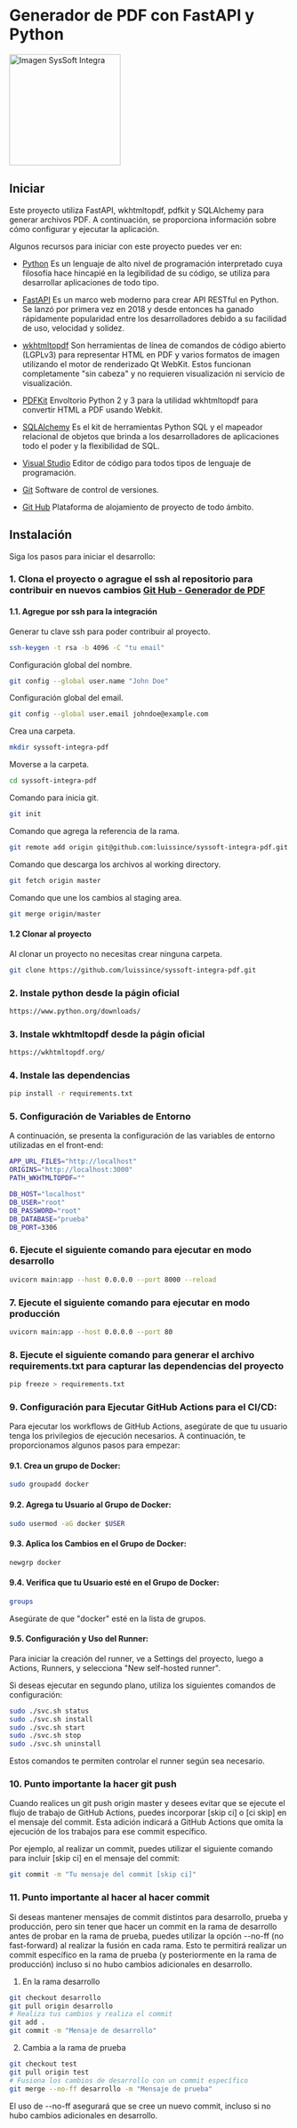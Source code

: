 # Generador de PDF con FastAPI y Python

<!-- ![IMAGES DE GO LANG](images/ladder.svg) -->
<img src="templates/images/syssoftintegra.png" alt="Imagen SysSoft Integra" width="200" />



## Iniciar

Este proyecto utiliza FastAPI, wkhtmltopdf, pdfkit y SQLAlchemy para generar archivos PDF. A continuación, se proporciona información sobre cómo configurar y ejecutar la aplicación.

Algunos recursos para iniciar con este proyecto puedes ver en:

- [Python](https://www.python.org/) Es un lenguaje de alto nivel de programación interpretado cuya filosofía hace hincapié en la legibilidad de su código, se utiliza para desarrollar aplicaciones de todo tipo.

- [FastAPI](https://fastapi.tiangolo.com/) Es un marco web moderno para crear API RESTful en Python. Se lanzó por primera vez en 2018 y desde entonces ha ganado rápidamente popularidad entre los desarrolladores debido a su facilidad de uso, velocidad y solidez.

- [wkhtmltopdf](https://wkhtmltopdf.org/) Son herramientas de línea de comandos de código abierto (LGPLv3) para representar HTML en PDF y varios formatos de imagen utilizando el motor de renderizado Qt WebKit. Estos funcionan completamente "sin cabeza" y no requieren visualización ni servicio de visualización.

- [PDFKit](https://pypi.org/project/pdfkit/) Envoltorio Python 2 y 3 para la utilidad wkhtmltopdf para convertir HTML a PDF usando Webkit. 

- [SQLAlchemy](https://code.visualstudio.com/) Es el kit de herramientas Python SQL y el mapeador relacional de objetos que brinda a los desarrolladores de aplicaciones todo el poder y la flexibilidad de SQL.

- [Visual Studio](https://code.visualstudio.com/) Editor de código para todos tipos de lenguaje de programación.

- [Git](https://git-scm.com/) Software de control de versiones.

- [Git Hub](https://github.com/) Plataforma de alojamiento de proyecto de todo ámbito.

## Instalación

Siga los pasos para iniciar el desarrollo:

### 1.  Clona el proyecto o agrague el ssh al repositorio para contribuir en nuevos cambios [Git Hub - Generador de PDF](https://github.com/luissince/syssoft-integra-pdf)

#### 1.1. Agregue por ssh para la integración

Generar tu clave ssh para poder contribuir al proyecto.

```bash
ssh-keygen -t rsa -b 4096 -C "tu email"
```

Configuración global del nombre.

```bash
git config --global user.name "John Doe"
```

Configuración global del email.

```bash
git config --global user.email johndoe@example.com
```

Crea una carpeta.

```bash
mkdir syssoft-integra-pdf
```

Moverse a la carpeta.

```bash
cd syssoft-integra-pdf
```

Comando para inicia git.

```bash
git init
```

Comando que agrega la referencia de la rama.

```bash
git remote add origin git@github.com:luissince/syssoft-integra-pdf.git
```

Comando que descarga los archivos al working directory.

```bash
git fetch origin master
```

Comando que une los cambios al staging area.

```bash
git merge origin/master
```

#### 1.2 Clonar al proyecto

Al clonar un proyecto no necesitas crear ninguna carpeta.

```bash
git clone https://github.com/luissince/syssoft-integra-pdf.git
```

### 2. Instale python desde la págin oficial

```bash
https://www.python.org/downloads/
```

### 3. Instale wkhtmltopdf desde la págin oficial

```bash
https://wkhtmltopdf.org/
```

### 4. Instale las dependencias

```bash
pip install -r requirements.txt
```

### 5. Configuración de Variables de Entorno

A continuación, se presenta la configuración de las variables de entorno utilizadas en el front-end:

```bash
APP_URL_FILES="http://localhost"
ORIGINS="http://localhost:3000"
PATH_WKHTMLTOPDF=""

DB_HOST="localhost"
DB_USER="root"
DB_PASSWORD="root"
DB_DATABASE="prueba"
DB_PORT=3306
```

### 6. Ejecute el siguiente comando para ejecutar en modo desarrollo

```bash
uvicorn main:app --host 0.0.0.0 --port 8000 --reload
```

### 7. Ejecute el siguiente comando para ejecutar en modo producción

```bash
uvicorn main:app --host 0.0.0.0 --port 80
```

### 8. Ejecute el siguiente comando para generar el archivo requirements.txt para capturar las dependencias del proyecto

```bash
pip freeze > requirements.txt
```

### 9. Configuración para Ejecutar GitHub Actions para el CI/CD:

Para ejecutar los workflows de GitHub Actions, asegúrate de que tu usuario tenga los privilegios de ejecución necesarios. A continuación, te proporcionamos algunos pasos para empezar:


#### 9.1. Crea un grupo de Docker:

```bash
sudo groupadd docker
```

#### 9.2. Agrega tu Usuario al Grupo de Docker:

```bash
sudo usermod -aG docker $USER
```

#### 9.3. Aplica los Cambios en el Grupo de Docker:

```bash
newgrp docker
```

#### 9.4. Verifica que tu Usuario esté en el Grupo de Docker:

```bash
groups
```
Asegúrate de que "docker" esté en la lista de grupos.

#### 9.5. Configuración y Uso del Runner:

Para iniciar la creación del runner, ve a Settings del proyecto, luego a Actions, Runners, y selecciona "New self-hosted runner".

Si deseas ejecutar en segundo plano, utiliza los siguientes comandos de configuración:

```bash
sudo ./svc.sh status
sudo ./svc.sh install
sudo ./svc.sh start
sudo ./svc.sh stop
sudo ./svc.sh uninstall
```

Estos comandos te permiten controlar el runner según sea necesario.

### 10. Punto importante la hacer git push

Cuando realices un git push origin master y desees evitar que se ejecute el flujo de trabajo de GitHub Actions, puedes incorporar [skip ci] o [ci skip] en el mensaje del commit. Esta adición indicará a GitHub Actions que omita la ejecución de los trabajos para ese commit específico.

Por ejemplo, al realizar un commit, puedes utilizar el siguiente comando para incluir [skip ci] en el mensaje del commit:

```bash
git commit -m "Tu mensaje del commit [skip ci]"
```

### 11. Punto importante al hacer al hacer commit

Si deseas mantener mensajes de commit distintos para desarrollo, prueba y producción, pero sin tener que hacer un commit en la rama de desarrollo antes de probar en la rama de prueba, puedes utilizar la opción --no-ff (no fast-forward) al realizar la fusión en cada rama. Esto te permitirá realizar un commit específico en la rama de prueba (y posteriormente en la rama de producción) incluso si no hubo cambios adicionales en desarrollo.

1. En la rama desarrollo

```bash
git checkout desarrollo
git pull origin desarrollo
# Realiza tus cambios y realiza el commit
git add .
git commit -m "Mensaje de desarrollo"
```

2. Cambia a la rama de prueba

```bash
git checkout test
git pull origin test
# Fusiona los cambios de desarrollo con un commit específico
git merge --no-ff desarrollo -m "Mensaje de prueba"
```

El uso de --no-ff asegurará que se cree un nuevo commit, incluso si no hubo cambios adicionales en desarrollo.